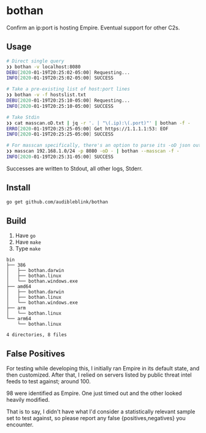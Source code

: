 # bothan

Confirm an ip:port is hosting Empire. Eventual support for other C2s.

## Usage

```bash
# Direct single query
❯❯ bothan -v localhost:8080
DEBU[2020-01-19T20:25:02-05:00] Requesting...                                 host="localhost:8080"
INFO[2020-01-19T20:25:02-05:00] SUCCESS                                       host="http://localhost:8080" tool=empire

# Take a pre-existing list of host:port lines
❯❯ bothan -v -f hostslist.txt
DEBU[2020-01-19T20:25:10-05:00] Requesting...                                 host="localhost:8080"
INFO[2020-01-19T20:25:10-05:00] SUCCESS                                       host="http://localhost:8080" tool=empire

# Take Stdin
❯❯ cat masscan.oD.txt | jq -r '. | "\(.ip):\(.port)"' | bothan -f -
ERRO[2020-01-19T20:25:25-05:00] Get https://1.1.1.1:53: EOF                   host="1.1.1.1:53"
INFO[2020-01-19T20:25:25-05:00] SUCCESS                                       host="http://192.168.1.199:8080" tool=empire

# For masscan specifically, there's an option to parse its -oD json output format
❯❯ masscan 192.168.1.0/24 -p 8080 -oD - | bothan --masscan -f -
INFO[2020-01-19T20:25:31-05:00] SUCCESS                                       host="http://192.168.1.199:8080" tool=empire
```

Successes are written to Stdout, all other logs, Stderr.

## Install

```bash
go get github.com/audibleblink/bothan
```

## Build

1. Have `go`
2. Have `make`
3. Type `make`

```
bin
├── 386
│   ├── bothan.darwin
│   ├── bothan.linux
│   └── bothan.windows.exe
├── amd64
│   ├── bothan.darwin
│   ├── bothan.linux
│   └── bothan.windows.exe
├── arm
│   └── bothan.linux
└── arm64
    └── bothan.linux

4 directories, 8 files
```

## False Positives

For testing while developing this, I initially ran Empire in its default state, and then
customized. After that, I relied on servers listed by public threat intel feeds to test against;
around 100.

98 were identified as Empire. One just timed out and the other looked heavily modified.

That is to say, I didn't have what I'd consider a statistically relevant sample set to test
against, so please report any false {positives,negatives} you encounter.
